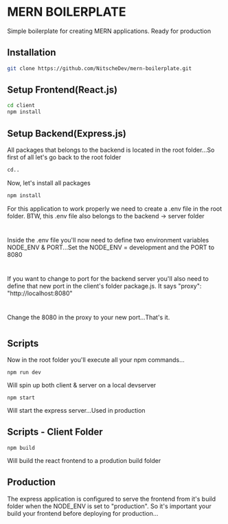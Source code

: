 # MERN BOILERPLATE

Simple boilerplate for creating MERN applications. Ready for production

## Installation


```bash
git clone https://github.com/NitscheDev/mern-boilerplate.git
```

## Setup Frontend(React.js)

```bash
cd client
npm install
```

## Setup Backend(Express.js)
All packages that belongs to the backend is located in the root folder...So first of all let's go back to the root folder
```bash
cd..
```
Now, let's install all packages
```bash
npm install
```
For this application to work properly we need to create a .env file in the root folder. BTW, this .env file also belongs to the backend -> server folder
#
Inside the .env file you'll now need to define two environment variables NODE_ENV & PORT...Set the NODE_ENV = development and the PORT to 8080
#
If you want to change to port for the backend server you'll also need to define that new port in the client's folder package.js. It says "proxy": "http://localhost:8080"
#
Change the 8080 in the proxy to your new port...That's it.
#
## Scripts
Now in the root folder you'll execute all your npm commands...
```npm
npm run dev
```
Will spin up both client & server  on a local devserver
```npm
npm start
```
Will start the express server...Used in production
## Scripts - Client Folder
```npm
npm build
```
Will build the react frontend to a prodution build folder

## Production
The express application is configured to serve the frontend from it's build folder when the NODE_ENV is set to "production". So it's important your build your frontend before deploying for production...
